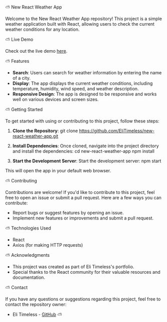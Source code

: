 ⛅️ New React Weather App

Welcome to the New React Weather App repository! This project is a simple weather application built with React, allowing users to check the current weather conditions for any location.

⛅️ Live Demo

Check out the live demo [here](https://night-react-weather-app.netlify.app/).

⛅️ Features

- **Search**: Users can search for weather information by entering the name of a city.
- **Display**: The app displays the current weather conditions, including temperature, humidity, wind speed, and weather description.
- **Responsive Design**: The app is designed to be responsive and works well on various devices and screen sizes.

⛅️ Getting Started

To get started with using or contributing to this project, follow these steps:

1. **Clone the Repository**: 
git clone https://github.com/EliTimeless/new-react-weather-app.git

2. **Install Dependencies**: 
Once cloned, navigate into the project directory and install the dependencies:
cd new-react-weather-app
npm install

3. **Start the Development Server**: 
Start the development server:
npm start

This will open the app in your default web browser.

⛅️ Contributing

Contributions are welcome! If you'd like to contribute to this project, feel free to open an issue or submit a pull request. Here are a few ways you can contribute:
- Report bugs or suggest features by opening an issue.
- Implement new features or improvements and submit a pull request.

⛅️ Technologies Used

- React
- Axios (for making HTTP requests)

⛅️ Acknowledgments

- This project was created as part of Eli Timeless's portfolio.
- Special thanks to the React community for their valuable resources and documentation.

⛅️ Contact

If you have any questions or suggestions regarding this project, feel free to contact the repository owner:
- Eli Timeless - [GitHub](https://github.com/EliTimeless)
⛅️
